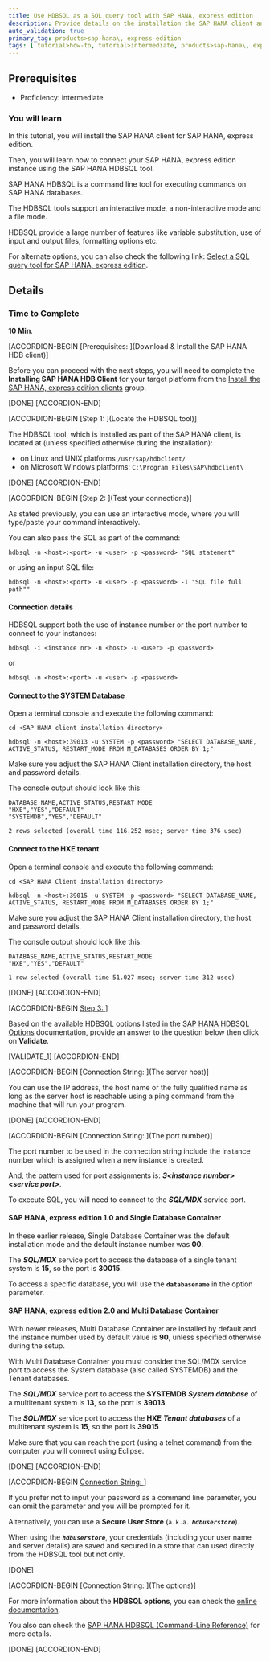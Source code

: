 ```yaml
---
title: Use HDBSQL as a SQL query tool with SAP HANA, express edition
description: Provide details on the installation the SAP HANA client and instruction to connect a SAP HANA, express edition instance using the HDBSQL tool.
auto_validation: true
primary_tag: products>sap-hana\, express-edition
tags: [ tutorial>how-to, tutorial>intermediate, products>sap-hana\, express-edition ]
---
```

## Prerequisites  
- Proficiency: intermediate

### You will learn

In this tutorial, you will install the SAP HANA client for SAP HANA, express edition.

Then, you will learn how to connect your SAP HANA, express edition instance using the SAP HANA HDBSQL tool.

SAP HANA HDBSQL is a command line tool for executing commands on SAP HANA databases.

The HDBSQL tools support an interactive mode, a non-interactive mode and a file mode.

HDBSQL provide a large number of features like variable substitution, use of input and output files, formatting options etc.

For alternate options, you can also check the following link: [Select a SQL query tool for SAP HANA, express edition](https://www.sap.com/developer/tutorials/mlb-hxe-tools-sql.html).

## Details

### Time to Complete
**10 Min**.

[ACCORDION-BEGIN [Prerequisites: ](Download & Install the SAP HANA HDB client)]

Before you can proceed with the next steps, you will need to complete the **Installing SAP HANA HDB Client** for your target platform from the [Install the SAP HANA, express edition clients](https://www.sap.com/developer/groups/hxe-install-clients.html) group.

[DONE]
[ACCORDION-END]

[ACCORDION-BEGIN [Step 1: ](Locate the HDBSQL tool)]

The HDBSQL tool, which is installed as part of the SAP HANA client, is located at (unless specified otherwise during the installation):

 - on Linux and UNIX platforms `/usr/sap/hdbclient/`
 - on Microsoft Windows platforms: `C:\Program Files\SAP\hdbclient\`

[DONE]
[ACCORDION-END]

[ACCORDION-BEGIN [Step 2: ](Test your connections)]

As stated previously, you can use an interactive mode, where you will type/paste your command interactively.

You can also pass the SQL as part of the command:

```
hdbsql -n <host>:<port> -u <user> -p <password> "SQL statement"
```
or using an input SQL file:
```
hdbsql -n <host>:<port> -u <user> -p <password> -I "SQL file full path""
```

#### **Connection details**

HDBSQL support both the use of instance number or the port number to connect to your instances:

```
hdbsql -i <instance nr> -n <host> -u <user> -p <password>
```
or
```
hdbsql -n <host>:<port> -u <user> -p <password>
```

#### **Connect to the SYSTEM Database**

Open a terminal console and execute the following command:

```shell
cd <SAP HANA client installation directory>

hdbsql -n <host>:39013 -u SYSTEM -p <password> "SELECT DATABASE_NAME, ACTIVE_STATUS, RESTART_MODE FROM M_DATABASES ORDER BY 1;"
```

Make sure you adjust the SAP HANA Client installation directory, the host and password details.

The console output should look like this:

```
DATABASE_NAME,ACTIVE_STATUS,RESTART_MODE
"HXE","YES","DEFAULT"
"SYSTEMDB","YES","DEFAULT"

2 rows selected (overall time 116.252 msec; server time 376 usec)
```

#### **Connect to the HXE tenant**

Open a terminal console and execute the following command:

```shell
cd <SAP HANA Client installation directory>

hdbsql -n <host>:39015 -u SYSTEM -p <password> "SELECT DATABASE_NAME, ACTIVE_STATUS, RESTART_MODE FROM M_DATABASES ORDER BY 1;"
```

Make sure you adjust the SAP HANA Client installation directory, the host and password details.

The console output should look like this:

```
DATABASE_NAME,ACTIVE_STATUS,RESTART_MODE
"HXE","YES","DEFAULT"

1 row selected (overall time 51.027 msec; server time 312 usec)
```

[DONE]
[ACCORDION-END]

[ACCORDION-BEGIN [Step 3: ](Validation)]

Based on the available HDBSQL options listed in the [SAP HANA HDBSQL Options](https://help.sap.com/viewer/6b94445c94ae495c83a19646e7c3fd56/2.0.02/en-US/c24d054bbb571014b253ac5d6943b5bd.html) documentation, provide an answer to the question below then click on **Validate**.

[VALIDATE_1]
[ACCORDION-END]

[ACCORDION-BEGIN [Connection String: ](The server host)]

You can use the IP address, the host name or the fully qualified name as long as the server host is reachable using a ping command from the machine that will run your program.

[DONE]
[ACCORDION-END]

[ACCORDION-BEGIN [Connection String: ](The port number)]

The port number to be used in the connection string include the instance number which is assigned when a new instance is created.

And, the pattern used for port assignments is: ***3&lt;instance number&gt;&lt;service port&gt;***.

To execute SQL, you will need to connect to the ***SQL/MDX*** service port.

#### **SAP HANA, express edition 1.0 and Single Database Container**

In these earlier release, Single Database Container was the default installation mode and the default instance number was **00**.

The ***SQL/MDX*** service port to access the database of a single tenant system is **15**, so the port is **30015**.

To access a specific database, you will use the **`databasename`** in the option parameter.

#### **SAP HANA, express edition 2.0 and Multi Database Container**

With newer releases, Multi Database Container are installed by default and the instance number used by default value is **90**, unless specified otherwise during the setup.

With Multi Database Container you must consider the SQL/MDX service port to access the System database (also called SYSTEMDB) and the Tenant databases.

The ***SQL/MDX*** service port to access the **SYSTEMDB** ***System database*** of a multitenant system is **13**, so the port is **39013**

The ***SQL/MDX*** service port to access the **HXE** ***Tenant databases*** of a multitenant system is **15**, so the port is **39015**

Make sure that you can reach the port (using a telnet command) from the computer you will connect using Eclipse.

[DONE]
[ACCORDION-END]

[ACCORDION-BEGIN [Connection String: ](Credentials)]

If you prefer not to input your password as a command line parameter, you can omit the parameter and you will be prompted for it.

Alternatively, you can use a **Secure User Store** (`a.k.a.` ***`hdbuserstore`***).

When using the ***`hdbuserstore`***, your credentials (including your user name and server details) are saved and secured in a store that can used directly from the HDBSQL tool but not only.

[DONE]

[ACCORDION-BEGIN [Connection String: ](The options)]

For more information about the **HDBSQL options**, you can check the <a href="https://help.sap.com/viewer/6b94445c94ae495c83a19646e7c3fd56/2.0.02/en-US/c24d054bbb571014b253ac5d6943b5bd.html" target="new">online documentation</a>.

You also can check the [SAP HANA HDBSQL (Command-Line Reference)](https://help.sap.com/viewer/6b94445c94ae495c83a19646e7c3fd56/2.0.02/en-US/c22c67c3bb571014afebeb4a76c3d95d.html) for more details.

[DONE]
[ACCORDION-END] 

